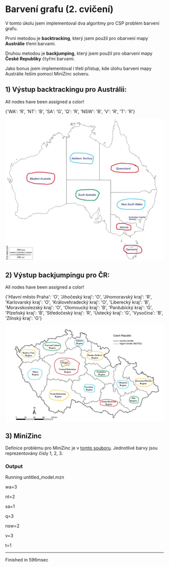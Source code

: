 # Barvení grafu (2. cvičení)

V tomto úkolu jsem implementoval dva algoritmy pro CSP problém barvení grafu.

První metodou je **backtracking**, který jsem použil pro obarvení mapy **Austrálie** třemi barvami.

Druhou metodou je **backjumping**, který jsem použil pro obarvení mapy **České Republiky** čtyřmi barvami.

Jako bonus jsem implementoval i třetí přístup, kde úlohu barvení mapy Austrálie řeším pomocí MiniZinc solveru.

## 1) Výstup backtrackingu pro Austrálii:

All nodes have been assigned a color!

{'WA': 'R', 'NT': 'B', 'SA': 'G', 'Q': 'R', 'NSW': 'B', 'V': 'R', 'T': 'R'}

![alt text](./australia.JPG)

## 2) Výstup backjumpingu pro ČR:

All nodes have been assigned a color!

{'Hlavní město Praha': 'O', 'Jihočeský kraj': 'O', 'Jihomoravský kraj': 'R', 'Karlovarský kraj': 'O', 
'Královehradecký kraj': 'O', 'Liberecký kraj': 'B', 'Moravskoslezský kraj': 'O', 'Olomoucký kraj': 'B', 
'Pardubický kraj': 'G', 'Plzeňský kraj': 'B', 'Středočeský kraj': 'R', 'Ústecký kraj': 'G', 'Vysočina': 'B', 
'Zlínský kraj': 'G'}

![alt text](./czechia.JPG)

## 3) MiniZinc

Definice problému pro MiniZinc je v [tomto souboru](./minizinc_australia.txt). Jednotlivé barvy jsou reprezentovány čísly 1, 2, 3.

### Output

Running untitled_model.mzn

wa=3

nt=2

sa=1

q=3

nsw=2

v=3

t=1

----------

Finished in 596msec